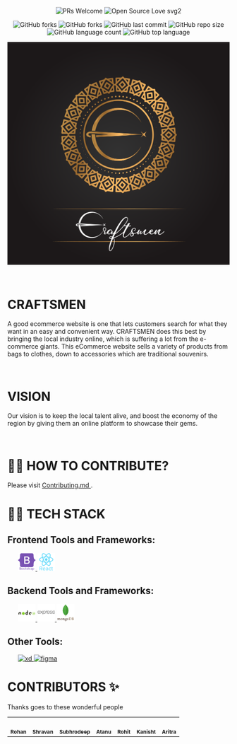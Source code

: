 <div align="center"> 
  
![PRs Welcome](https://img.shields.io/badge/PRs-welcome-brightgreen.svg?style=flat-square)
![Open Source Love svg2](https://badges.frapsoft.com/os/v2/open-source.svg?v=103)

![GitHub forks](https://img.shields.io/github/watchers/Craftsmen-GDSC/frontend?label=watch)
![GitHub forks](https://img.shields.io/github/forks/Craftsmen-GDSC/frontend?style=social)
![GitHub last commit](https://img.shields.io/github/last-commit/Craftsmen-GDSC/frontend?color=red&style=social)
![GitHub repo size](https://img.shields.io/github/repo-size/Craftsmen-GDSC/frontend?style=normal)
![GitHub language count](https://img.shields.io/github/languages/count/Craftsmen-GDSC/frontend?style=normal)
![GitHub top language](https://img.shields.io/github/languages/top/Craftsmen-GDSC/frontend?style=normal)

</div>


<p align = "center">
    <img src="./client/src/assets/Craftsmen.png" />
</p>

<br>

# CRAFTSMEN

A good ecommerce website is one that lets customers search for what they want in an easy and convenient way. CRAFTSMEN does this best by bringing the local industry online, which is suffering a lot from the e-commerce giants.
This eCommerce website sells a variety of products from bags to clothes, down to accessories which are traditional souvenirs. <br />

<br>

# VISION
Our vision is to keep the local talent alive, and boost the economy of the region by giving them an online platform to showcase their gems. 

<br>

# 👨‍💻 HOW TO CONTRIBUTE?

Please visit <a href="CONTRIBUTING.MD"> Contributing.md </a>.

# 👨‍💻 TECH STACK

## Frontend Tools and Frameworks:  
<ul>
    <a href="https://getbootstrap.com" target="_blank" rel="noreferrer"> <img src="https://raw.githubusercontent.com/devicons/devicon/master/icons/bootstrap/bootstrap-plain-wordmark.svg" alt="bootstrap" width="40" height="40"/> </a> 
    <a href="https://reactjs.org/" target="_blank" rel="noreferrer"> <img src="https://raw.githubusercontent.com/devicons/devicon/master/icons/react/react-original-wordmark.svg" alt="react" width="40" height="40"/> </a>
</ul>

## Backend Tools and Frameworks:
<ul>
    <a href="https://nodejs.org" target="_blank" rel="noreferrer"> <img src="https://raw.githubusercontent.com/devicons/devicon/master/icons/nodejs/nodejs-original-wordmark.svg" alt="nodejs" width="40" height="40"/> </a> 
    <a href="https://expressjs.com" target="_blank" rel="noreferrer"> <img src="https://raw.githubusercontent.com/devicons/devicon/master/icons/express/express-original-wordmark.svg" alt="express" width="40" height="40"/> </a> 
    <a href="https://www.mongodb.com/" target="_blank" rel="noreferrer"> <img src="https://raw.githubusercontent.com/devicons/devicon/master/icons/mongodb/mongodb-original-wordmark.svg" alt="mongodb" width="40" height="40"/> </a> 
</ul>

## Other Tools:
<ul>
    <a href="https://www.adobe.com/products/xd.html" target="_blank" rel="noreferrer"> <img src="https://cdn.worldvectorlogo.com/logos/adobe-xd.svg" alt="xd" width="40" height="40"/> </a>
    <a href="https://www.figma.com/" target="_blank" rel="noreferrer"> <img src="https://www.vectorlogo.zone/logos/figma/figma-icon.svg" alt="figma" width="40" height="40"/> </a>
</ul>

# CONTRIBUTORS ✨

Thanks goes to these wonderful people

<table>
  <tr>
    <td align="center"><a href="https://github.com/rohan26062001"><img src="https://avatars.githubusercontent.com/u/74822378?v=4" width="100px;" alt=""/><br /><sub><b>Rohan</b></sub></a><br /></td>
    <td align="center"><a href="https://github.com/ShravanSeth"><img src="https://avatars.githubusercontent.com/u/64133116?v=4" width="100px;" alt=""/><br /><sub><b>Shravan</b></sub></a><br /></td>
    <td align="center"><a href="https://github.com/SBasu-7870"><img src="https://avatars.githubusercontent.com/u/51238137?v=4" width="100px;" alt=""/><br /><sub><b>Subhrodeep</b></sub></a><br /></td>
    <td align="center"><a href="https://github.com/playatanu"><img src="https://avatars.githubusercontent.com/u/70248732?v=4" width="100px;" alt=""/><br /><sub><b>Atanu</b></sub></a><br /></td>
    <td align="center"><a href="https://github.com/iamroHit12"><img src="https://avatars.githubusercontent.com/u/72003474?v=4" width="100px;" alt=""/><br /><sub><b>Rohit</b></sub></a><br /></td>
    <td align="center"><a href="https://github.com/kanisht09"><img src="https://avatars.githubusercontent.com/u/55939035?v=4" width="100px;" alt=""/><br /><sub><b>Kanisht</b></sub></a><br /></td>
    <td align="center"><a href="https://github.com/aritrasen2121"><img src="https://avatars.githubusercontent.com/u/78583922?v=4" width="100px;" alt=""/><br /><sub><b>Aritra</b></sub></a><br /></td>
  </tr>
</table>
